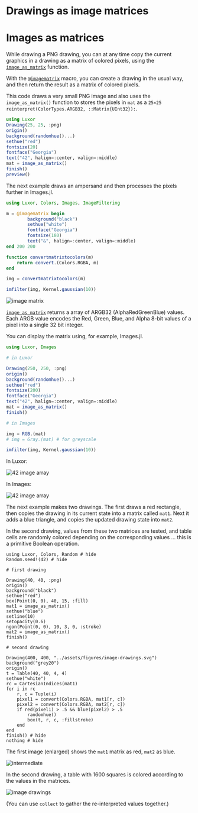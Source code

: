 # Drawings as image matrices

# Images as matrices

While drawing a PNG drawing, you can at any time copy the current graphics in a drawing as a matrix of colored pixels, using the [`image_as_matrix`](@ref) function. 

With the
[`@imagematrix`](@ref) macro, you can create a drawing
in the usual way, and then return the
result as a matrix of colored pixels.

This code draws a very small PNG image and also uses the `image_as_matrix()` function to stores the pixels in `mat` as a `25×25 reinterpret(ColorTypes.ARGB32, ::Matrix{UInt32}):`. 

```julia
using Luxor
Drawing(25, 25, :png)
origin()
background(randomhue()...)
sethue("red")
fontsize(20)
fontface("Georgia")
text("42", halign=:center, valign=:middle)
mat = image_as_matrix()
finish()
preview()
```

The next example draws an ampersand and then processes the
pixels further in Images.jl.

```julia
using Luxor, Colors, Images, ImageFiltering

m = @imagematrix begin
        background("black")
        sethue("white")
        fontface("Georgia")
        fontsize(180)
        text("&", halign=:center, valign=:middle)
end 200 200

function convertmatrixtocolors(m)
    return convert.(Colors.RGBA, m)
end

img = convertmatrixtocolors(m)

imfilter(img, Kernel.gaussian(10))
```

![image matrix](../assets/figures/ampersand-matrix.png)

[`image_as_matrix`](@ref) returns a array of ARGB32
(AlphaRedGreenBlue) values. Each ARGB value encodes the Red,
Green, Blue, and Alpha 8-bit values of a pixel into a single 32
bit integer.

You can display the matrix using, for example, Images.jl.

```julia
using Luxor, Images

# in Luxor

Drawing(250, 250, :png)
origin()
background(randomhue()...)
sethue("red")
fontsize(200)
fontface("Georgia")
text("42", halign=:center, valign=:middle)
mat = image_as_matrix()
finish()

# in Images

img = RGB.(mat)
# img = Gray.(mat) # for greyscale

imfilter(img, Kernel.gaussian(10))
```

In Luxor:

![42 image array](../assets/figures/42.png)

In Images:

![42 image array](../assets/figures/42gaussian.png)

The next example makes two drawings. The first draws a red rectangle, then copies the
drawing in its current state into a matrix called `mat1`. Next it adds a blue
triangle, and copies the updated drawing state into `mat2`.

In the second drawing, values from these two matrices are
tested, and table cells are randomly colored depending on
the corresponding values ... this is a primitive Boolean
operation.

```@example
using Luxor, Colors, Random # hide
Random.seed!(42) # hide

# first drawing

Drawing(40, 40, :png)
origin()
background("black")
sethue("red")
box(Point(0, 0), 40, 15, :fill)
mat1 = image_as_matrix()
sethue("blue")
setline(10)
setopacity(0.6)
ngon(Point(0, 0), 10, 3, 0, :stroke)
mat2 = image_as_matrix()
finish()

# second drawing

Drawing(400, 400, "../assets/figures/image-drawings.svg")
background("grey20")
origin()
t = Table(40, 40, 4, 4)
sethue("white")
rc = CartesianIndices(mat1)
for i in rc
    r, c = Tuple(i)
    pixel1 = convert(Colors.RGBA, mat1[r, c])
    pixel2 = convert(Colors.RGBA, mat2[r, c])
    if red(pixel1) > .5 && blue(pixel2) > .5
        randomhue()
        box(t, r, c, :fillstroke)
    end
end
finish() # hide
nothing # hide
```

The first image (enlarged) shows the `mat1` matrix as red, `mat2` as blue.

![intermediate](../assets/figures/image-drawing-intermediate.png)

In the second drawing, a table with 1600 squares is colored according to the values in the matrices.

![image drawings](../assets/figures/image-drawings.svg)

(You can use `collect` to gather the re-interpreted values together.)
